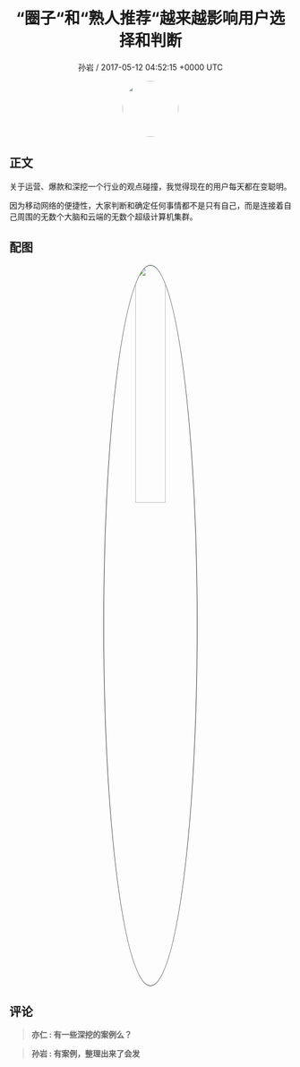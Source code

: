 <h1 align="center">“圈子“和“熟人推荐“越来越影响用户选择和判断</h1>
<p align="center">
    <a>孙岩 / 2017-05-12 04:52:15 &#43;0000 UTC</a>
</p>

<div align="center">
    <img src="https://images.zsxq.com/FjHDAePmdUobUKA3SCBy2RU2K5Wu?e=1590940799&amp;token=kIxbL07-8jAj8w1n4s9zv64FuZZNEATmlU_Vm6zD:cwope0iAOvlugyocF34oleDN_7w=" width="100" height="100" style="border:1px solid;border-radius:50%; color:#ffffff"/>
</div>

## 正文

<div>
 关于运营、爆款和深挖一个行业的观点碰撞，我觉得现在的用户每天都在变聪明。

因为移动网络的便捷性，大家判断和确定任何事情都不是只有自己，而是连接着自己周围的无数个大脑和云端的无数个超级计算机集群。
</div>

## 配图
<div class="image" align="center">

<img src="https://images.zsxq.com/FgtluFrXQphcAr_X9NtlEEmsxfJg?imageMogr2/auto-orient/thumbnail/800x/format/jpg/blur/1x0/quality/75&amp;e=1590940799&amp;token=kIxbL07-8jAj8w1n4s9zv64FuZZNEATmlU_Vm6zD:MN6XpnCtAAf_gmfZO5wLYFSan00=" width="33%" height="33%" style="border:1px solid;border-radius:50%; color:#3c3f41"/>

</div>

## 评论

<div align="left">
<div>

<blockquote >
<span> <strong>亦仁 : 有一些深挖的案例么？ </strong></span>
</blockquote>

<blockquote >
<span> <strong>孙岩 : 有案例，整理出来了会发 </strong></span>
</blockquote>

</div>
</div>